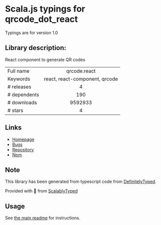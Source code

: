 
# Scala.js typings for qrcode_dot_react

Typings are for version 1.0

## Library description:
React component to generate QR codes

|                    |                 |
| ------------------ | :-------------: |
| Full name          | qrcode.react |
| Keywords           | react, react-component, qrcode |
| # releases         | 4 |
| # dependents       | 190 |
| # downloads        | 9592933 |
| # stars            | 4 |

## Links
- [Homepage](http://zpao.github.io/qrcode.react)
- [Bugs](https://github.com/zpao/qrcode.react/issues)
- [Repository](https://github.com/zpao/qrcode.react)
- [Npm](https://www.npmjs.com/package/qrcode.react)
    


## Note
This library has been generated from typescript code from [DefinitelyTyped](https://definitelytyped.org).

Provided with :purple_heart: from [ScalablyTyped](https://github.com/oyvindberg/ScalablyTyped)

## Usage
See [the main readme](../../readme.md) for instructions.


